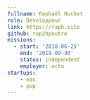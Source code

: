 ```yaml
---
fullname: Raphaël Huchet
role: Développeur
link: https://raph.site
github: rap2hpoutre
missions:
  - start: '2018-06-25'
    end: '2019-09-30'
    status: independent
    employer: octo
startups:
    - eac
    - pop
---
```

